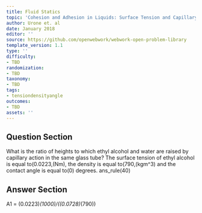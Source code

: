```yaml
---
title: Fluid Statics
topic: 'Cohesion and Adhesion in Liquids: Surface Tension and Capillary Action'
author: Urone et. al
date: January 2018
editor: ''
source: https://github.com/openwebwork/webwork-open-problem-library
template_version: 1.1
type: ''
difficulty:
- TBD
randomization:
- TBD
taxonomy:
- TBD
tags:
- tensiondensityangle
outcomes:
- TBD
assets: ''
---
```


## Question Section 

What is the ratio of heights to which ethyl alcohol and water are raised by capillary action in the same glass tube? The surface tension of ethyl alcohol is equal to(0.0223,(Nm), the density is equal to(790,(kgm^3) and the contact angle is equal to(0) degrees.
ans_rule(40)



## Answer Section

A1 = (0.0223)*(1000)/((0.0728)*(790))